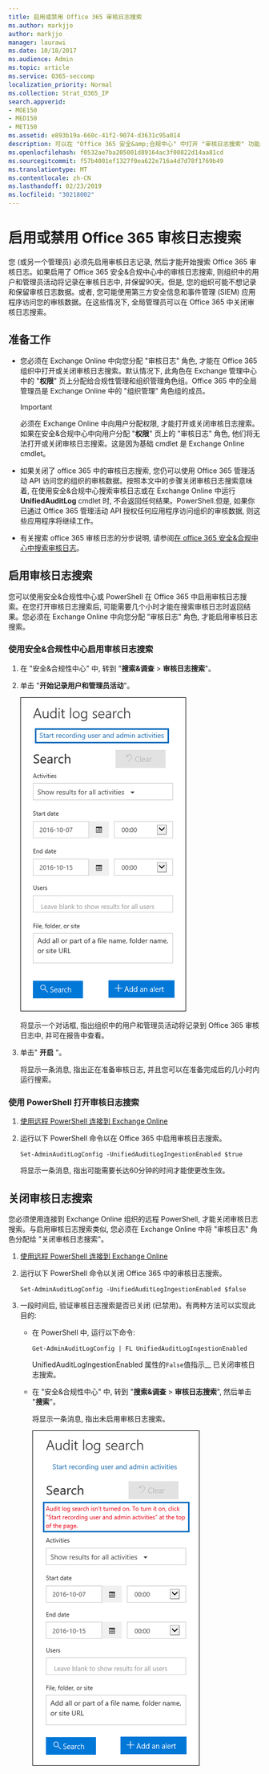 ```yaml
---
title: 启用或禁用 Office 365 审核日志搜索
ms.author: markjjo
author: markjjo
manager: laurawi
ms.date: 10/18/2017
ms.audience: Admin
ms.topic: article
ms.service: O365-seccomp
localization_priority: Normal
ms.collection: Strat_O365_IP
search.appverid:
- MOE150
- MED150
- MET150
ms.assetid: e893b19a-660c-41f2-9074-d3631c95a014
description: 可以在 "Office 365 安全&amp;合规中心" 中打开 "审核日志搜索" 功能。如果你更改了想法, 你可以随时关闭。当 "审核日志搜索" 关闭时, 管理员无法在组织中搜索用户和管理员活动的 Office 365 审核日志。
ms.openlocfilehash: f0532ae7ba205001d89164ac3f00822d14aa81cd
ms.sourcegitcommit: f57b4001ef1327f0ea622e716a4d7d78f1769b49
ms.translationtype: MT
ms.contentlocale: zh-CN
ms.lasthandoff: 02/23/2019
ms.locfileid: "30218002"
---
```

# <a name="turn-office-365-audit-log-search-on-or-off"></a>启用或禁用 Office 365 审核日志搜索

您 (或另一个管理员) 必须先启用审核日志记录, 然后才能开始搜索 Office 365 审核日志。如果启用了 Office 365 安全&amp;合规中心中的审核日志搜索, 则组织中的用户和管理员活动将记录在审核日志中, 并保留90天。但是, 您的组织可能不想记录和保留审核日志数据。或者, 您可能使用第三方安全信息和事件管理 (SIEM) 应用程序访问您的审核数据。在这些情况下, 全局管理员可以在 Office 365 中关闭审核日志搜索。
  
## <a name="before-you-begin"></a>准备工作

- 您必须在 Exchange Online 中向您分配 "审核日志" 角色, 才能在 Office 365 组织中打开或关闭审核日志搜索。默认情况下, 此角色在 Exchange 管理中心中的 "**权限**" 页上分配给合规性管理和组织管理角色组。Office 365 中的全局管理员是 Exchange Online 中的 "组织管理" 角色组的成员。 
    
    > [!IMPORTANT]
    > 必须在 Exchange Online 中向用户分配权限, 才能打开或关闭审核日志搜索。如果在安全&amp;合规中心中向用户分配 "**权限**" 页上的 "审核日志" 角色, 他们将无法打开或关闭审核日志搜索。这是因为基础 cmdlet 是 Exchange Online cmdlet。 
  
- 如果关闭了 office 365 中的审核日志搜索, 您仍可以使用 Office 365 管理活动 API 访问您的组织的审核数据。按照本文中的步骤关闭审核日志搜索意味着, 在使用安全&amp;合规中心搜索审核日志或在 Exchange Online 中运行**UnifiedAuditLog** cmdlet 时, 不会返回任何结果。PowerShell.但是, 如果你已通过 Office 365 管理活动 API 授权任何应用程序访问组织的审核数据, 则这些应用程序将继续工作。 
    
- 有关搜索 office 365 审核日志的分步说明, 请参阅[在 office 365 安全&amp;合规中心中搜索审核日志](search-the-audit-log-in-security-and-compliance.md)。
    
## <a name="turn-on-audit-log-search"></a>启用审核日志搜索

您可以使用安全&amp;合规性中心或 PowerShell 在 Office 365 中启用审核日志搜索。在您打开审核日志搜索后, 可能需要几个小时才能在搜索审核日志时返回结果。您必须在 Exchange Online 中向您分配 "审核日志" 角色, 才能启用审核日志搜索。
  
### <a name="use-the-security-amp-compliance-center-to-turn-on-audit-log-search"></a>使用安全&amp;合规性中心启用审核日志搜索

1. 在 "安全&amp;合规性中心" 中, 转到 "**搜索&amp;调查** \> **审核日志搜索**"。
    
2. 单击 "**开始记录用户和管理员活动**"。
    
    ![单击“开始记录用户和管理员活动”启用审核](media/39a9d35f-88d0-4bbe-a962-0be2f838e2bf.png)
  
    将显示一个对话框, 指出组织中的用户和管理员活动将记录到 Office 365 审核日志中, 并可在报告中查看。 
    
3. 单击" **开启** "。
    
    将显示一条消息, 指出正在准备审核日志, 并且您可以在准备完成后的几小时内运行搜索。
    
### <a name="use-powershell-to-turn-on-audit-log-search"></a>使用 PowerShell 打开审核日志搜索

1. [使用远程 PowerShell 连接到 Exchange Online](https://go.microsoft.com/fwlink/p/?LinkID=396554)
    
2. 运行以下 PowerShell 命令以在 Office 365 中启用审核日志搜索。
    
    ```
    Set-AdminAuditLogConfig -UnifiedAuditLogIngestionEnabled $true
    ```

    将显示一条消息, 指出可能需要长达60分钟的时间才能使更改生效。
  
## <a name="turn-off-audit-log-search"></a>关闭审核日志搜索

您必须使用连接到 Exchange Online 组织的远程 PowerShell, 才能关闭审核日志搜索。与启用审核日志搜索类似, 您必须在 Exchange Online 中将 "审核日志" 角色分配给 "关闭审核日志搜索"。
  
1. [使用远程 PowerShell 连接到 Exchange Online](https://go.microsoft.com/fwlink/p/?LinkID=396554)
    
2. 运行以下 PowerShell 命令以关闭 Office 365 中的审核日志搜索。
    
    ```
    Set-AdminAuditLogConfig -UnifiedAuditLogIngestionEnabled $false
    ```

3. 一段时间后, 验证审核日志搜索是否已关闭 (已禁用)。有两种方法可以实现此目的:
    
    - 在 PowerShell 中, 运行以下命令:

        ```
        Get-AdminAuditLogConfig | FL UnifiedAuditLogIngestionEnabled
        ```

        UnifiedAuditLogIngestionEnabled 属性的`False`值指示__ 已关闭审核日志搜索。 
    
    - 在 "安全&amp;合规性中心" 中, 转到 "**搜索&amp;调查** \> **审核日志搜索**", 然后单击 "**搜索**"。
    
      将显示一条消息, 指出未启用审核日志搜索。 
    
      ![如果启用了审核功能, 则会 dispayed 邮件](media/dca53da6-1cbe-4fa3-9860-f0d674de9538.png)
